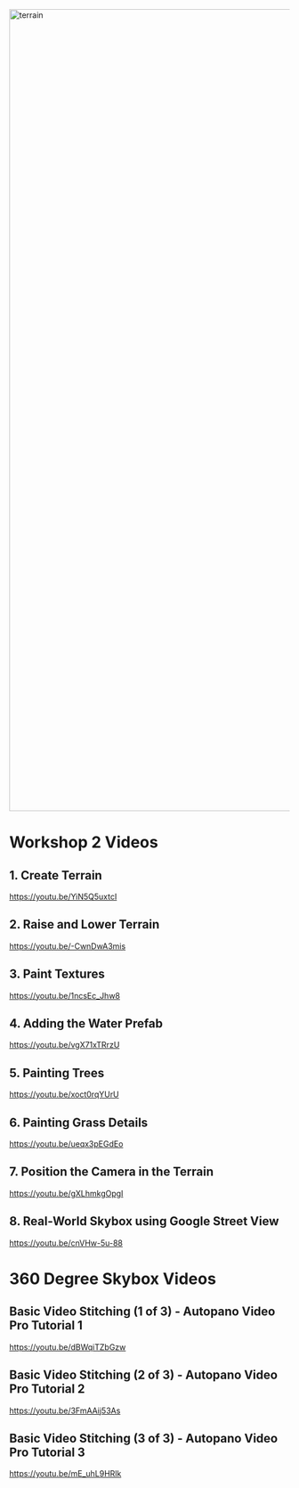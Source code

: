 [//]: <img width="1440" alt="workshop2" src="https://user-images.githubusercontent.com/7401790/51446372-3c82ca80-1cdf-11e9-894a-ece763725bca.png">

<img width="1440" alt="terrain" src="https://user-images.githubusercontent.com/7401790/51748520-ace07180-207a-11e9-9768-31dad315f280.png">


# Workshop 2 Videos

## 1. Create Terrain
https://youtu.be/YiN5Q5uxtcI

## 2. Raise and Lower Terrain
https://youtu.be/-CwnDwA3mis

## 3. Paint Textures
https://youtu.be/1ncsEc_Jhw8

## 4. Adding the Water Prefab
https://youtu.be/vgX71xTRrzU

## 5. Painting Trees
https://youtu.be/xoct0rqYUrU

## 6. Painting Grass Details
https://youtu.be/ueqx3pEGdEo

## 7. Position the Camera in the Terrain
https://youtu.be/gXLhmkgOpgI

## 8. Real-World Skybox using Google Street View
https://youtu.be/cnVHw-5u-88


# 360 Degree Skybox Videos

## Basic Video Stitching (1 of 3) - Autopano Video Pro Tutorial 1
https://youtu.be/dBWqiTZbGzw

## Basic Video Stitching (2 of 3) - Autopano Video Pro Tutorial 2
https://youtu.be/3FmAAij53As

## Basic Video Stitching (3 of 3) - Autopano Video Pro Tutorial 3
https://youtu.be/mE_uhL9HRlk

